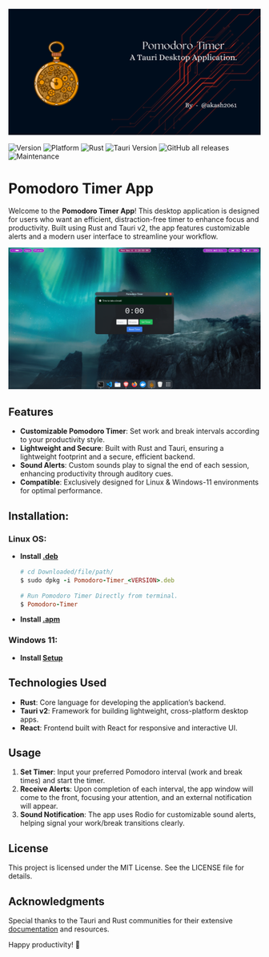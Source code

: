 ![Header](./assets/github-header-image.png)

![Version](https://img.shields.io/github/v/release/akash2061/Pomodoro-Timer-App-Rust)
![Platform](https://img.shields.io/badge/platform-Linux%20%7C%20Windows-blueviolet)
![Rust](https://img.shields.io/badge/language-Rust-blue)
![Tauri Version](https://img.shields.io/badge/Tauri-v2.0-blue)
![GitHub all releases](https://img.shields.io/github/downloads/akash2061/Pomodoro-Timer-App-Rust/total)
![Maintenance](https://img.shields.io/badge/maintenance-actively--maintained-brightgreen)
<!-- 
![GitHub Downloads (specific asset, specific tag)](https://img.shields.io/github/downloads/akash2061/Pomodoro-Timer-App-Rust/v0.1.0/Pomodoro-Timer_0.1.0_amd64.deb)
![GitHub Downloads (specific asset, specific tag)](https://img.shields.io/github/downloads/akash2061/Pomodoro-Timer-App-Rust/v0.1.0/Pomodoro-Timer_0.1.0_x64-setup.exe) 
-->

# Pomodoro Timer App

Welcome to the **Pomodoro Timer App**! This desktop application is designed for users who want an efficient, distraction-free timer to enhance focus and productivity. Built using Rust and Tauri v2, the app features customizable alerts and a modern user interface to streamline your workflow.

![View-Demo](./assets/Demo.png)

## Features

- **Customizable Pomodoro Timer**: Set work and break intervals according to your productivity style.
- **Lightweight and Secure**: Built with Rust and Tauri, ensuring a lightweight footprint and a secure, efficient backend.
- **Sound Alerts**: Custom sounds play to signal the end of each session, enhancing productivity through auditory cues.
- **Compatible**: Exclusively designed for Linux & Windows-11 environments for optimal performance.


## Installation:

### Linux OS:

+ **Install [.deb](https://github.com/akash2061/Pomodoro-Timer-App-Rust/releases/download/v0.1.0/Pomodoro-Timer_0.1.0_amd64.deb)**
    ```ruby
    # cd Downloaded/file/path/
    $ sudo dpkg -i Pomodoro-Timer_<VERSION>.deb
    ```
    ```ruby
    # Run Pomodoro Timer Directly from terminal.
    $ Pomodoro-Timer
    ```

+ **Install [.apm](https://github.com/akash2061/Pomodoro-Timer-App-Rust/releases/download/v0.1.0/Pomodoro-Timer-0.1.0-1.x86_64.rpm)**

### Windows 11:
+ **Install [Setup](https://github.com/akash2061/Pomodoro-Timer-App-Rust/releases/download/v0.1.0/Pomodoro-Timer_0.1.0_x64-setup.exe)**

## Technologies Used

- **Rust**: Core language for developing the application’s backend.
- **Tauri v2**: Framework for building lightweight, cross-platform desktop apps.
- **React**: Frontend built with React for responsive and interactive UI.

## Usage

1. **Set Timer**: Input your preferred Pomodoro interval (work and break times) and start the timer.
2. **Receive Alerts**: Upon completion of each interval, the app window will come to the front, focusing your attention, and an external notification will appear.
3. **Sound Notification**: The app uses Rodio for customizable sound alerts, helping signal your work/break transitions clearly.

## License
This project is licensed under the MIT License. See the LICENSE file for details.

## Acknowledgments
Special thanks to the Tauri and Rust communities for their extensive [documentation](https://v2.tauri.app/) and resources.

Happy productivity! 🎯
